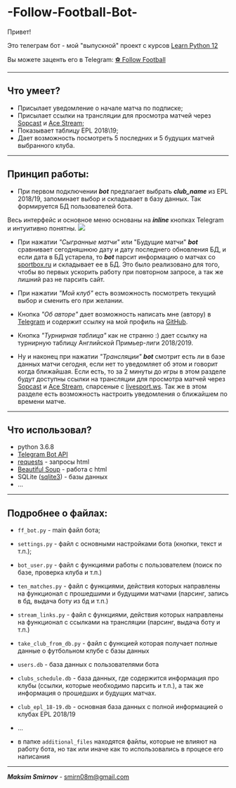 # -Follow-Football-Bot-

Привет! 

Это телеграм бот - мой "выпускной" проект с курсов [Learn Python 12](https://learn.python.ru/)

Вы можете заценть его в Telegram: [⚽️ Follow Football](https://t.me/follow_football_bot)

---
## Что умеет?

- Присылает уведомление о начале матча по подписке;
- Присылает ссылки на трансляции для просмотра матчей через [Sopcast](http://www.sopcast.com/) и [Ace Stream](http://www.acestream.org/rus/);
- Показывает таблицу EPL 2018\19;
- Дает возможность посмотреть 5 последних и 5 будущих матчей выбранного клуба.
---
## Принцип работы:

 - При первом подключении ***bot*** предлагает выбрать ***club_name*** из EPL 2018/19, запоминает выбор и складывает в базу данных. Так формируется БД пользователей бота.

Весь интерфейс и основное меню основаны на ***inline*** кнопках Telegram и интуитивно понятны.
![](https://pp.userapi.com/c855424/v855424258/2f7dc/wVfEZr4sKzk.jpg)

- При нажатии *"Сыгранные матчи"* или "Будущие матчи" ***bot*** сравнивает сегодняшнюю дату и дату последнего обновления БД, и если дата в БД устарела, то ***bot*** парсит информацию о матчах со [sportbox.ru](https://news.sportbox.ru/) и складывает ее в БД. Это было реализовано для того, чтобы во первых ускорить работу при повторном запросе, а так же лишний раз не парсить сайт.
  
- При нажатии *"Мой клуб"* есть возможность посмотреть текущий выбор и сменить его при желании.
  
- Кнопка *"Об авторе"* дает возможность написать мне (автору) в [Telegram](https://t.me/Smirn08) и содержит ссылку на мой профиль на [GitHub](https://github.com/Smirn08).

- Кнопка *"Турнирная таблица"* как не странно :) дает ссылку на турнирную таблицу Английской Примьер-лиги 2018/2019.

- Ну и наконец при нажатии *"Трансляции"* ***bot*** смотрит есть ли в базе данных матчи сегодня, если нет то уведомляет об этом и говорит когда ближайшая. Если есть, то за 2 минуты до игры в этом разделе будут доступны ссылки на трансляции для просмотра матчей через [Sopcast](http://www.sopcast.com/) и [Ace Stream](http://www.acestream.org/rus/), спарсеные с [livesport.ws](livesport.ws). Так же в этом разделе есть возможность настроить уведомления о ближайшем по времени матче.
---

## Что использовал?

- python 3.6.8
- [Telegram Bot API](https://core.telegram.org/bots/api)
- [requests](https://pypi.org/project/requests/) - запросы html
- [Beautiful Soup](https://pypi.org/project/beautifulsoup4/) - работа с html
- SQLite ([sqlite3](https://docs.python.org/2/library/sqlite3.html)) - базы данных
- ...
---
## Подробнее о файлах:

- `ff_bot.py` - main файл бота;
- `settings.py` - файл с основными настройками бота (кнопки, текст и т.п.);
- `bot_user.py` - файл с функциями работы с пользователем (поиск по базе, проверка клуба и т.п.)
- `ten_matches.py` - файл с функциями, действия которых направлены на функционал с прошедшими и будущими матчами (парсинг, запись в бд, выдача боту из бд и т.п.)
- `stream_links.py` - файл с функциями, действия которых направлены на функционал с ссылками на трансляции (парсинг, выдача боту и т.п.)
- `take_club_from_db.py` - файл с функцией которая получает полные данные о футбольном клубе с базы данных
- `users.db` - база данных с пользователями бота
- `clubs_schedule.db` - база данных, где содержится информация про клубы (ссылки, которые необходимо парсить и т.п.), а так же информация о прошедших и будущих матчах.
- `club_epl_18-19.db` - основная база данных с полной информацией о клубах EPL 2018/19
- ...

- в папке `additional_files` находятся файлы, которые не влияют на работу бота, но так или иначе как то использовались в процесе его написания

---

***Maksim Smirnov*** - <smirn08m@gmail.com>